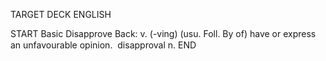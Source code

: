 TARGET DECK
ENGLISH

START
Basic
Disapprove
Back: v. (-ving) (usu. Foll. By of) have or express an unfavourable opinion.  disapproval n.
END
